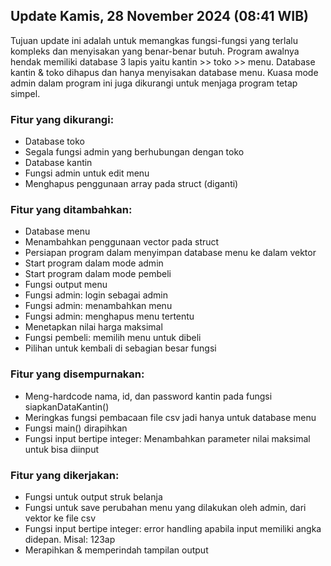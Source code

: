 ## Update Kamis, 28 November 2024 (08:41 WIB)

Tujuan update ini adalah untuk memangkas fungsi-fungsi yang terlalu kompleks dan menyisakan yang benar-benar butuh.
Program awalnya hendak memiliki database 3 lapis yaitu kantin >> toko >> menu.
Database kantin & toko dihapus dan hanya menyisakan database menu.
Kuasa mode admin dalam program ini juga dikurangi untuk menjaga program tetap simpel.

### Fitur yang dikurangi:
- Database toko 
- Segala fungsi admin yang berhubungan dengan toko
- Database kantin
- Fungsi admin untuk edit menu
- Menghapus penggunaan array pada struct (diganti)

### Fitur yang ditambahkan:
- Database menu
- Menambahkan penggunaan vector pada struct
- Persiapan program dalam menyimpan database menu ke dalam vektor
- Start program dalam mode admin
- Start program dalam mode pembeli
- Fungsi output menu
- Fungsi admin: login sebagai admin
- Fungsi admin: menambahkan menu
- Fungsi admin: menghapus menu tertentu
- Menetapkan nilai harga maksimal
- Fungsi pembeli: memilih menu untuk dibeli
- Pilihan untuk kembali di sebagian besar fungsi

### Fitur yang disempurnakan:
- Meng-hardcode nama, id, dan password kantin pada fungsi siapkanDataKantin()
- Meringkas fungsi pembacaan file csv jadi hanya untuk database menu
- Fungsi main() dirapihkan
- Fungsi input bertipe integer: Menambahkan parameter nilai maksimal untuk bisa diinput

### Fitur yang dikerjakan:
- Fungsi untuk output struk belanja
- Fungsi untuk save perubahan menu yang dilakukan oleh admin, dari vektor ke file csv
- Fungsi input bertipe integer: error handling apabila input memiliki angka didepan. Misal: 123ap
- Merapihkan & memperindah tampilan output
